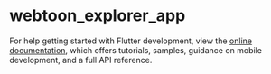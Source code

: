 # webtoon_explorer_app



For help getting started with Flutter development, view the
[online documentation](https://docs.flutter.dev/), which offers tutorials,
samples, guidance on mobile development, and a full API reference.
